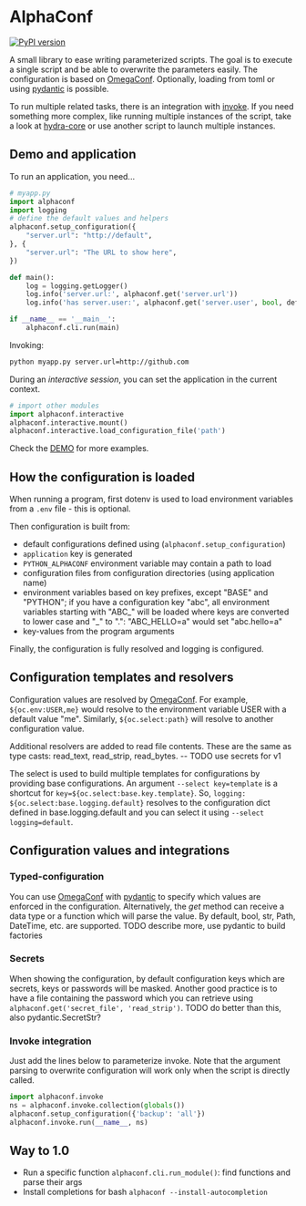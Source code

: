 # AlphaConf

[![PyPI version](https://badge.fury.io/py/alphaconf.svg)](https://pypi.org/project/alphaconf/)

A small library to ease writing parameterized scripts.
The goal is to execute a single script and be able to overwrite the parameters
easily.
The configuration is based on [OmegaConf].
Optionally, loading from toml or using [pydantic] is possible.

To run multiple related tasks, there is an integration with
[invoke](https://www.pyinvoke.org).
If you need something more complex, like running multiple instances of the
script, take a look at [hydra-core](https://hydra.cc) or use another script
to launch multiple instances.

## Demo and application

To run an application, you need...

```python
# myapp.py
import alphaconf
import logging
# define the default values and helpers
alphaconf.setup_configuration({
    "server.url": "http://default",
}, {
    "server.url": "The URL to show here",
})

def main():
    log = logging.getLogger()
    log.info('server.url:', alphaconf.get('server.url'))
    log.info('has server.user:', alphaconf.get('server.user', bool, default=False))

if __name__ == '__main__':
    alphaconf.cli.run(main)
```

Invoking:
```bash
python myapp.py server.url=http://github.com
```

During an *interactive session*, you can set the application in the current
context.
```python
# import other modules
import alphaconf.interactive
alphaconf.interactive.mount()
alphaconf.interactive.load_configuration_file('path')
```

Check the [DEMO](./demo.ipynb) for more examples.

## How the configuration is loaded

When running a program, first dotenv is used to load environment variables
from a `.env` file - this is optional.

Then configuration is built from:

- default configurations defined using (`alphaconf.setup_configuration`)
- `application` key is generated
- `PYTHON_ALPHACONF` environment variable may contain a path to load
- configuration files from configuration directories (using application name)
- environment variables based on key prefixes,
  except "BASE" and "PYTHON";
  if you have a configuration key "abc", all environment variables starting
  with "ABC_" will be loaded where keys are converted to lower case and "_"
  to ".": "ABC_HELLO=a" would set "abc.hello=a"
- key-values from the program arguments

Finally, the configuration is fully resolved and logging is configured.

## Configuration templates and resolvers

Configuration values are resolved by [OmegaConf].
For example, `${oc.env:USER,me}` would resolve to the environment variable
USER with a default value "me".
Similarly, `${oc.select:path}` will resolve to another configuration value.

Additional resolvers are added to read file contents.
These are the same as type casts: read_text, read_strip, read_bytes.
-- TODO use secrets for v1

The select is used to build multiple templates for configurations by providing
base configurations.
An argument `--select key=template` is a shortcut for
`key=${oc.select:base.key.template}`.
So, `logging: ${oc.select:base.logging.default}` resolves to the configuration
dict defined in base.logging.default and you can select it using
`--select logging=default`.

## Configuration values and integrations

### Typed-configuration

You can use [OmegaConf] with [pydantic] to specify which values are
enforced in the configuration.
Alternatively, the *get* method can receive a data type or a function
which will parse the value.
By default, bool, str, Path, DateTime, etc. are supported.
TODO describe more, use pydantic to build factories

### Secrets

When showing the configuration, by default configuration keys which are
secrets, keys or passwords will be masked.
Another good practice is to have a file containing the password which
you can retrieve using `alphaconf.get('secret_file', 'read_strip')`.
TODO do better than this, also pydantic.SecretStr?

### Invoke integration

Just add the lines below to parameterize invoke.
Note that the argument parsing to overwrite configuration will work only
when the script is directly called.

```python
import alphaconf.invoke
ns = alphaconf.invoke.collection(globals())
alphaconf.setup_configuration({'backup': 'all'})
alphaconf.invoke.run(__name__, ns)
```

## Way to 1.0
- Run a specific function `alphaconf.cli.run_module()`:
  find functions and parse their args
- Install completions for bash `alphaconf --install-autocompletion`

[OmegaConf]: https://omegaconf.readthedocs.io/
[pydantic]: https://docs.pydantic.dev/latest/
